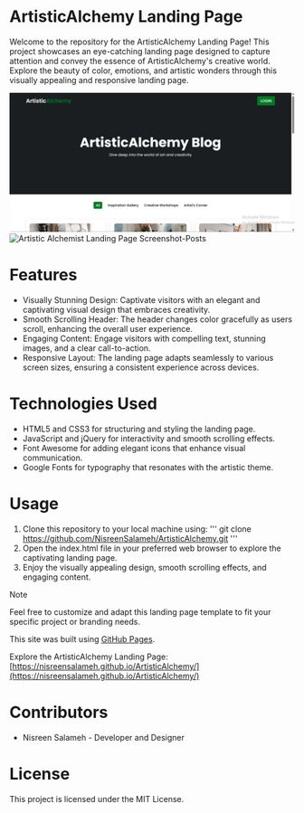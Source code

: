 # ArtisticAlchemy Landing Page
Welcome to the repository for the ArtisticAlchemy Landing Page! This project showcases an eye-catching landing page designed to capture attention and convey the essence of ArtisticAlchemy's creative world. Explore the beauty of color, emotions, and artistic wonders through this visually appealing and responsive landing page.

![Artistic Alchemist Landing Page Screenshot-Home](images/artisticalchemist%20srnshot-1.png)
![Artistic Alchemist Landing Page Screenshot-Posts](images/artisticalchemist%20srnshot-2.png)

# Features
- Visually Stunning Design: Captivate visitors with an elegant and captivating visual design that embraces creativity.
- Smooth Scrolling Header: The header changes color gracefully as users scroll, enhancing the overall user experience.
- Engaging Content: Engage visitors with compelling text, stunning images, and a clear call-to-action.
- Responsive Layout: The landing page adapts seamlessly to various screen sizes, ensuring a consistent experience across devices.

# Technologies Used
- HTML5 and CSS3 for structuring and styling the landing page.
- JavaScript and jQuery for interactivity and smooth scrolling effects.
- Font Awesome for adding elegant icons that enhance visual communication.
- Google Fonts for typography that resonates with the artistic theme.

# Usage
1. Clone this repository to your local machine using:
'''
git clone https://github.com/NisreenSalameh/ArtisticAlchemy.git
'''
2. Open the index.html file in your preferred web browser to explore the captivating landing page.
3. Enjoy the visually appealing design, smooth scrolling effects, and engaging content.

> [!NOTE]
> Feel free to customize and adapt this landing page template to fit your specific project or branding needs.


This site was built using [GitHub Pages](https://pages.github.com/).

Explore the ArtisticAlchemy Landing Page: [https://nisreensalameh.github.io/ArtisticAlchemy/](https://nisreensalameh.github.io/ArtisticAlchemy/)


# Contributors
- Nisreen Salameh - Developer and Designer

# License
This project is licensed under the MIT License.


